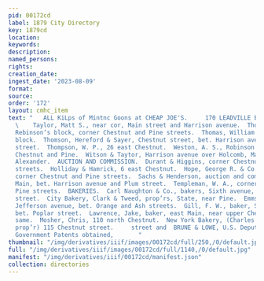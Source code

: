 ```yaml
---
pid: 00172cd
label: 1879 City Directory
key: 1879cd
location: 
keywords: 
description: 
named_persons: 
rights: 
creation_date: 
ingest_date: '2023-08-09'
format: 
source: 
order: '172'
layout: cmhc_item
text: "   ALL KiLps of Mintnc Goons at CHEAP JOE'S.     170 LEADVILLE BUSINESS DIRECTORY.
  \    Taylor, Matt S., near cor, Main street and Harrison avenue.  Thomas, L. R.,
  Rebinson’s block, corner Chestnut and Pine streets.  Thomas, William B., Robinson’s
  block.  Thomson, Hereford & Sayer, Chestnut street, bet. Harrison avenue and Pine
  street.  Thompson, W. P., 26 east Chestnut.  Weston, A. S., Robinson’s block, cor.
  Chestnut and Pine.  Witson & Taytor, Harrison avenue over Holcomb, May & Dean.  Vanhamm,
  Alexander.  AUCTION AND COMMISSION.  Durant & Higgins, corner Chestnut and Pine
  streets.  Holliday & Hamrick, 6 east Chestnut.  Hope, George R. & Co., northwest
  corner Chestnut and Pine streets.  Sachs & Henderson, auction and commission, east
  Main, bet. Harrison avenue and Plum street.  Templeman, W. A., corner Chestnut and
  Pine streets.  BAKERIES.  Carl Naughton & Co., bakers, Sixth avenue, corner Poplar
  street.  City Bakery, Clark & Tweed, prop’rs, State, near Pine.  Emms, John B.,
  Jefferson avenue, bet. Orange and Ash streets.  Gill, F. W., baker, Sixth avenue,
  bet. Poplar street.  Lawrence, Jake, baker, east Main, near upper Chest- nut, res.
  same.  Mosher, Chris, 110 north Chestnut.  New York Bakery, (Charles Gleschman,
  prop’r) 115 Chestnut street.     street and  BRUNE & LOWE, U.S. Deputy Mineral Surveyors.
  Government Patents obtained,       "
thumbnail: "/img/derivatives/iiif/images/00172cd/full/250,/0/default.jpg"
full: "/img/derivatives/iiif/images/00172cd/full/1140,/0/default.jpg"
manifest: "/img/derivatives/iiif/00172cd/manifest.json"
collection: directories
---
```

